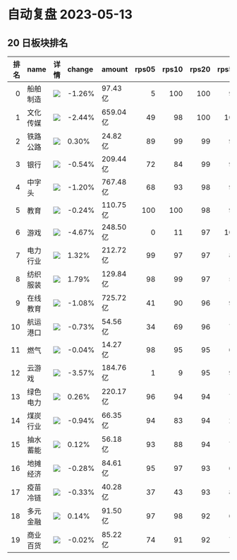# 自动复盘 2023-05-13
## 20 日板块排名
|   排名 | name     | 详情                                                                                                | change   | amount   |   rps05 |   rps10 |   rps20 |   rps50 |   rps120 |   rps250 | volume      |
|-------:|:---------|:----------------------------------------------------------------------------------------------------|:---------|:---------|--------:|--------:|--------:|--------:|---------:|---------:|:------------|
|      0 | 船舶制造 | ![](https://sykent-blog-image.oss-cn-beijing.aliyuncs.com/quant/image/2023/5/1683957750014-tmp.jpg) | -1.26%   | 97.43亿  |       5 |     100 |     100 |      97 |       95 |       97 | 695.31万手  |
|      1 | 文化传媒 | ![](https://sykent-blog-image.oss-cn-beijing.aliyuncs.com/quant/image/2023/5/1683957751456-tmp.jpg) | -2.44%   | 659.04亿 |      49 |      98 |     100 |     100 |       99 |       99 | 5951.23万手 |
|      2 | 铁路公路 | ![](https://sykent-blog-image.oss-cn-beijing.aliyuncs.com/quant/image/2023/5/1683957752447-tmp.jpg) | 0.30%    | 24.82亿  |      89 |      99 |      99 |      92 |       87 |       71 | 396.04万手  |
|      3 | 银行     | ![](https://sykent-blog-image.oss-cn-beijing.aliyuncs.com/quant/image/2023/5/1683957753405-tmp.jpg) | -0.54%   | 209.44亿 |      72 |      84 |      99 |      91 |       85 |        7 | 3677.85万手 |
|      4 | 中字头   | ![](https://sykent-blog-image.oss-cn-beijing.aliyuncs.com/quant/image/2023/5/1683957754413-tmp.jpg) | -1.20%   | 767.48亿 |      68 |      93 |      98 |      97 |       96 |       87 | 8006.03万手 |
|      5 | 教育     | ![](https://sykent-blog-image.oss-cn-beijing.aliyuncs.com/quant/image/2023/5/1683957755384-tmp.jpg) | -0.24%   | 110.75亿 |     100 |     100 |      98 |      91 |       92 |       95 | 1215.29万手 |
|      6 | 游戏     | ![](https://sykent-blog-image.oss-cn-beijing.aliyuncs.com/quant/image/2023/5/1683957756415-tmp.jpg) | -4.67%   | 248.50亿 |       0 |      11 |      97 |     100 |      100 |      100 | 2566.10万手 |
|      7 | 电力行业 | ![](https://sykent-blog-image.oss-cn-beijing.aliyuncs.com/quant/image/2023/5/1683957757644-tmp.jpg) | 1.32%    | 212.72亿 |      99 |      97 |      97 |      85 |       66 |       47 | 3306.53万手 |
|      8 | 纺织服装 | ![](https://sykent-blog-image.oss-cn-beijing.aliyuncs.com/quant/image/2023/5/1683957758695-tmp.jpg) | 1.79%    | 129.84亿 |      98 |      99 |      97 |      58 |       78 |       42 | 1558.64万手 |
|      9 | 在线教育 | ![](https://sykent-blog-image.oss-cn-beijing.aliyuncs.com/quant/image/2023/5/1683957759682-tmp.jpg) | -1.08%   | 725.72亿 |      41 |      90 |      96 |      98 |       98 |       98 | 5615.77万手 |
|     10 | 航运港口 | ![](https://sykent-blog-image.oss-cn-beijing.aliyuncs.com/quant/image/2023/5/1683957760647-tmp.jpg) | -0.73%   | 54.56亿  |      34 |      69 |      96 |      79 |       70 |       47 | 1065.47万手 |
|     11 | 燃气     | ![](https://sykent-blog-image.oss-cn-beijing.aliyuncs.com/quant/image/2023/5/1683957761713-tmp.jpg) | -0.04%   | 14.27亿  |      98 |      95 |      95 |      67 |       44 |       36 | 168.90万手  |
|     12 | 云游戏   | ![](https://sykent-blog-image.oss-cn-beijing.aliyuncs.com/quant/image/2023/5/1683957762696-tmp.jpg) | -3.57%   | 184.76亿 |       1 |       9 |      95 |      99 |      100 |       99 | 1741.41万手 |
|     13 | 绿色电力 | ![](https://sykent-blog-image.oss-cn-beijing.aliyuncs.com/quant/image/2023/5/1683957763685-tmp.jpg) | 0.26%    | 220.17亿 |      96 |      94 |      94 |      76 |       64 |       33 | 3241.30万手 |
|     14 | 煤炭行业 | ![](https://sykent-blog-image.oss-cn-beijing.aliyuncs.com/quant/image/2023/5/1683957764670-tmp.jpg) | -0.94%   | 66.35亿  |      94 |      83 |      94 |      26 |        7 |        4 | 569.10万手  |
|     15 | 抽水蓄能 | ![](https://sykent-blog-image.oss-cn-beijing.aliyuncs.com/quant/image/2023/5/1683957765647-tmp.jpg) | 0.12%    | 56.18亿  |      93 |      88 |      94 |      77 |       43 |       42 | 743.56万手  |
|     16 | 地摊经济 | ![](https://sykent-blog-image.oss-cn-beijing.aliyuncs.com/quant/image/2023/5/1683957766712-tmp.jpg) | -0.28%   | 84.61亿  |      95 |      97 |      93 |      64 |       76 |       68 | 953.01万手  |
|     17 | 疫苗冷链 | ![](https://sykent-blog-image.oss-cn-beijing.aliyuncs.com/quant/image/2023/5/1683957767751-tmp.jpg) | -0.33%   | 40.28亿  |      37 |      43 |      93 |      83 |       82 |       74 | 306.20万手  |
|     18 | 多元金融 | ![](https://sykent-blog-image.oss-cn-beijing.aliyuncs.com/quant/image/2023/5/1683957768780-tmp.jpg) | 0.14%    | 91.50亿  |      97 |      98 |      92 |      68 |       67 |       55 | 1527.70万手 |
|     19 | 商业百货 | ![](https://sykent-blog-image.oss-cn-beijing.aliyuncs.com/quant/image/2023/5/1683957769764-tmp.jpg) | -0.02%   | 85.22亿  |      74 |      91 |      92 |      73 |       79 |       23 | 1134.04万手 |
